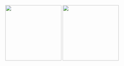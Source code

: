 <p align="center">
  <img height="175" src="https://github-readme-stats.vercel.app/api?username=louismeunier&show_icons=true&theme=tokyonight&count_private=true">
  <img height="175" src="https://github-readme-stats.vercel.app/api/top-langs/?username=louismeunier&theme=tokyonight&langs_count=3">
</p>
